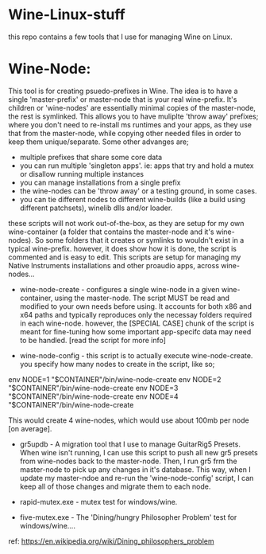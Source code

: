 # Wine-Linux-stuff

this repo contains a few tools that I use for managing Wine on Linux.

# Wine-Node:

This tool is for creating psuedo-prefixes in Wine. The idea is to have a single 'master-prefix' or master-node that is your real wine-prefix. It's children or 'wine-nodes' are essentially minimal copies of the master-node, the rest is symlinked. This allows you to have muliplte 'throw away' prefixes; where you don't need to re-install ms runtimes and your apps, as they use that from the master-node, while copying other needed files in order to keep them unique/separate. Some other advanges are; 

* multiple prefixes that share some core data
* you can run multiple 'singleton apps'. ie: apps that try and hold a mutex or disallow running multiple instances
* you can manage installations from a single prefix
* the wine-nodes can be 'throw away' or a testing ground, in some cases. 
* you can tie different nodes to different wine-builds (like a build using different patchsets), winelib dlls and/or loader.

these scripts will not work out-of-the-box, as they are setup for my own wine-container (a folder that contains the master-node and it's wine-nodes). So some folders that it creates or symlinks to wouldn't exist in a typical wine-prefix. however, it does show how it is done, the script is commented and is easy to edit. This scripts are setup for managing my Native Instruments installations and other proaudio apps, across wine-nodes...

* wine-node-create - configures a single wine-node in a given wine-container, using the master-node. The script MUST be read and modified to your own needs before using. It accounts for both x86 and x64 paths and typically reproduces only the necessay folders required in each wine-node. however, the [SPECIAL CASE] chunk of the script is meant for fine-tuning how some important app-specifc data may need to be handled. [read the script for more info]

* wine-node-config - this script is to actually execute wine-node-create.  you specify how many nodes to create in the script, like so;

env NODE=1 "$CONTAINER"/bin/wine-node-create
env NODE=2 "$CONTAINER"/bin/wine-node-create
env NODE=3 "$CONTAINER"/bin/wine-node-create
env NODE=4 "$CONTAINER"/bin/wine-node-create

This would create 4 wine-nodes, which would use about 100mb per node [on average].

* gr5updb - A migration tool that I use to manage GuitarRig5 Presets. When wine isn't running, I can use this script to push all new gr5 presets from wine-nodes back to the master-node. Then, I run gr5 frm the master-node to pick up any changes in it's database. This way, when I update my master-ndoe and re-run the 'wine-node-config' script, I can keep all of those changes and migrate them to each node.

* rapid-mutex.exe - mutex test for windows/wine.

* five-mutex.exe - The 'Dining/hungry Philosopher Problem' test for windows/wine.... 

ref: https://en.wikipedia.org/wiki/Dining_philosophers_problem
